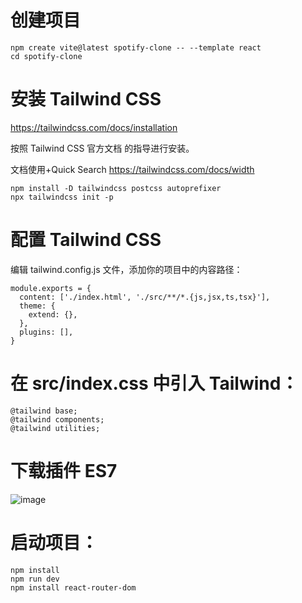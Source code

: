 # 创建项目
```
npm create vite@latest spotify-clone -- --template react
cd spotify-clone
```
# 安装 Tailwind CSS
https://tailwindcss.com/docs/installation

按照 Tailwind CSS 官方文档 的指导进行安装。

文档使用+Quick Search
https://tailwindcss.com/docs/width
```
npm install -D tailwindcss postcss autoprefixer
npx tailwindcss init -p
```

# 配置 Tailwind CSS
编辑 tailwind.config.js 文件，添加你的项目中的内容路径：

```
module.exports = {
  content: ['./index.html', './src/**/*.{js,jsx,ts,tsx}'],
  theme: {
    extend: {},
  },
  plugins: [],
}
```

# 在 src/index.css 中引入 Tailwind：
```
@tailwind base;
@tailwind components;
@tailwind utilities;
```

# 下载插件 ES7
![image](https://github.com/user-attachments/assets/a707b754-e1e1-4cc5-879f-caa542ac92d3)

# 启动项目：
```
npm install
npm run dev
npm install react-router-dom
```



